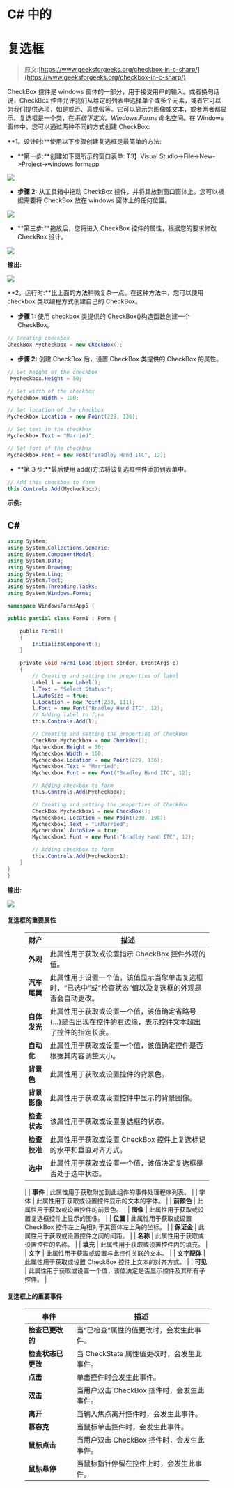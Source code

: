 # C# 中的

# 复选框

> 原文:[https://www.geeksforgeeks.org/checkbox-in-c-sharp/](https://www.geeksforgeeks.org/checkbox-in-c-sharp/)

CheckBox 控件是 windows 窗体的一部分，用于接受用户的输入。或者换句话说，CheckBox 控件允许我们从给定的列表中选择单个或多个元素，或者它可以为我们提供选项，如是或否、真或假等。它可以显示为图像或文本，或者两者都显示。复选框是一个类，在*系统下定义。Windows.Forms* 命名空间。在 Windows 窗体中，您可以通过两种不同的方式创建 CheckBox:

**1。设计时:**使用以下步骤创建复选框是最简单的方法:

*   **第一步:**创建如下图所示的窗口表单:
    T3】Visual Studio->File->New->Project->windows formapp

![](img/2ddebe34e4657619941285899ab3c91f.png)

*   **步骤 2:** 从工具箱中拖动 CheckBox 控件，并将其放到窗口窗体上。您可以根据需要将 CheckBox 放在 windows 窗体上的任何位置。

![](img/e7225de327187dbfa4127c7ddbf8a761.png)

*   **第三步:**拖放后，您将进入 CheckBox 控件的属性，根据您的要求修改 CheckBox 设计。

![](img/83872fe76cae3e2126fcb458f263d9c6.png)

**输出:**

![](img/042c8142a9a0eabc3d9e4e176bfc21cd.png)

**2。运行时:**比上面的方法稍微复杂一点。在这种方法中，您可以使用 checkbox 类以编程方式创建自己的 CheckBox。

*   **步骤 1:** 使用 checkbox 类提供的 CheckBox()构造函数创建一个 CheckBox。

```cs
// Creating checkbox
CheckBox Mycheckbox = new CheckBox();
```

*   **步骤 2:** 创建 CheckBox 后，设置 CheckBox 类提供的 CheckBox 的属性。

```cs
// Set height of the checkbox
 Mycheckbox.Height = 50;

// Set width of the checkbox
Mycheckbox.Width = 100;

// Set location of the checkbox
Mycheckbox.Location = new Point(229, 136);

// Set text in the checkbox
Mycheckbox.Text = "Married";

// Set font of the checkbox
Mycheckbox.Font = new Font("Bradley Hand ITC", 12);
```

*   **第 3 步:**最后使用 add()方法将该复选框控件添加到表单中。

```cs
// Add this checkbox to form
this.Controls.Add(Mycheckbox);
```

**示例:**

## C#

```cs
using System;
using System.Collections.Generic;
using System.ComponentModel;
using System.Data;
using System.Drawing;
using System.Linq;
using System.Text;
using System.Threading.Tasks;
using System.Windows.Forms;

namespace WindowsFormsApp5 {

public partial class Form1 : Form {

    public Form1()
    {
        InitializeComponent();
    }

    private void Form1_Load(object sender, EventArgs e)
    {
        // Creating and setting the properties of label
        Label l = new Label();
        l.Text = "Select Status:";
        l.AutoSize = true;
        l.Location = new Point(233, 111);
        l.Font = new Font("Bradley Hand ITC", 12);
        // Adding label to form
        this.Controls.Add(l);

        // Creating and setting the properties of CheckBox
        CheckBox Mycheckbox = new CheckBox();
        Mycheckbox.Height = 50;
        Mycheckbox.Width = 100;
        Mycheckbox.Location = new Point(229, 136);
        Mycheckbox.Text = "Married";
        Mycheckbox.Font = new Font("Bradley Hand ITC", 12);

        // Adding checkbox to form
        this.Controls.Add(Mycheckbox);

        // Creating and setting the properties of CheckBox
        CheckBox Mycheckbox1 = new CheckBox();
        Mycheckbox1.Location = new Point(230, 198);
        Mycheckbox1.Text = "UnMarried";
        Mycheckbox1.AutoSize = true;
        Mycheckbox1.Font = new Font("Bradley Hand ITC", 12);

        // Adding checkbox to form
        this.Controls.Add(Mycheckbox1);
    }
}
}
```

**输出:**

![](img/68b35c708afb927b659dcc38a444499a.png)

#### 复选框的重要属性

<figure class="table">

| 财产 | 描述 |
| --- | --- |
| **外观** | 此属性用于获取或设置指示 CheckBox 控件外观的值。 |
| **汽车尾翼** | 此属性用于设置一个值，该值显示当您单击复选框时，“已选中”或“检查状态”值以及复选框的外观是否会自动更改。 |
| **自体发光** | 此属性用于获取或设置一个值，该值确定省略号(…)是否出现在控件的右边缘，表示控件文本超出了控件的指定长度。 |
| **自动化** | 此属性用于获取或设置一个值，该值确定控件是否根据其内容调整大小。 |
| **背景色** | 此属性用于获取或设置控件的背景色。 |
| **背景影像** | 此属性用于获取或设置控件中显示的背景图像。 |
| **检查状态** | 该属性用于获取或设置复选框的状态。 |
| **检查校准** | 此属性用于获取或设置 CheckBox 控件上复选标记的水平和垂直对齐方式。 |
| **选中** | 此属性用于获取或设置一个值，该值决定复选框是否处于选中状态。
 |
| **事件** | 此属性用于获取附加到此组件的事件处理程序列表。 |
| 字体 | 此属性用于获取或设置控件显示的文本的字体。 |
| **前颜色** | 此属性用于获取或设置控件的前景色。 |
| **图像** | 此属性用于获取或设置复选框控件上显示的图像。 |
| **位置** | 此属性用于获取或设置 CheckBox 控件左上角相对于其窗体左上角的坐标。 |
| **保证金** | 此属性用于获取或设置控件之间的间距。 |
| **名称** | 此属性用于获取或设置控件的名称。 |
| **填充** | 此属性用于获取或设置控件内的填充。 |
| **文字** | 此属性用于获取或设置与此控件关联的文本。 |
| **文字配体** | 此属性用于获取或设置 CheckBox 控件上文本的对齐方式。
 |
| **可见** | 此属性用于获取或设置一个值，该值决定是否显示控件及其所有子控件。 |

</figure>

#### 复选框上的重要事件

<figure class="table">

| 事件 | 描述 |
| --- | --- |
| **检查已更改的** | 当“已检查”属性的值更改时，会发生此事件。 |
| **检查状态已更改** | 当 CheckState 属性值更改时，会发生此事件。 |
| **点击** | 单击控件时会发生此事件。 |
| **双击** | 当用户双击 CheckBox 控件时，会发生此事件。 |
| **离开** | 当输入焦点离开控件时，会发生此事件。 |
| **慕容克** | 当鼠标单击控件时，会发生此事件。 |
| **鼠标点击** | 当用户双击 CheckBox 控件时，会发生此事件。 |
| **鼠标悬停** | 当鼠标指针停留在控件上时，会发生此事件。 |

</figure>